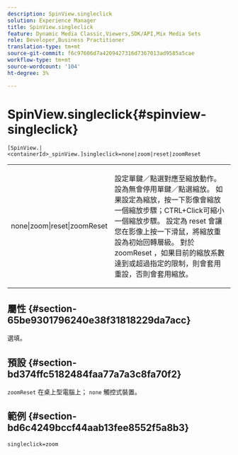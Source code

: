 ```yaml
---
description: SpinView.singleclick
solution: Experience Manager
title: SpinView.singleclick
feature: Dynamic Media Classic,Viewers,SDK/API,Mix Media Sets
role: Developer,Business Practitioner
translation-type: tm+mt
source-git-commit: f6c97606d7a4209427316d7367013ad9585a5cae
workflow-type: tm+mt
source-wordcount: '104'
ht-degree: 3%

---
```



# SpinView.singleclick{#spinview-singleclick}

`[SpinView.|<containerId>_spinView.]singleclick=none|zoom|reset|zoomReset`

<table id="table_0824E332DF1340A2ABC40A3EB428F2D0"> 
 <tbody> 
  <tr> 
   <td colname="col1"> <p> <span class="codeph"> none|zoom|reset|zoomReset  </span> </p> </td> 
   <td colname="col2"> <p> 設定單鍵／點選對應至縮放動作。設為<span class="codeph">無</span>會停用單鍵／點選縮放。 如果設定為<span class="codeph">縮放</span>，按一下影像會縮放一個縮放步驟；CTRL+Click可縮小一個縮放步驟。 設定為<span class="codeph"> reset </span>會讓您在影像上按一下滑鼠，將縮放重設為初始回轉層級。 對於<span class="codeph"> zoomReset </span>，如果目前的縮放系數達到或超過指定的限制，則會套用重設，否則會套用縮放。 </p> </td> 
  </tr> 
 </tbody> 
</table>

## 屬性 {#section-65be9301796240e38f31818229da7acc}

選填。

## 預設 {#section-bd374ffc5182484faa77a7a3c8fa70f2}

`zoomReset` 在桌上型電腦上； `none` 觸控式裝置。

## 範例 {#section-bd6c4249bccf44aab13fee8552f5a8b3}

`singleclick=zoom`
